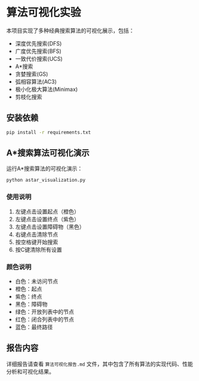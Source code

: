 # 算法可视化实验

本项目实现了多种经典搜索算法的可视化展示，包括：
- 深度优先搜索(DFS)
- 广度优先搜索(BFS)
- 一致代价搜索(UCS)
- A*搜索
- 贪婪搜索(GS)
- 弧相容算法(AC3)
- 极小化极大算法(Minimax)
- 剪枝化搜索

## 安装依赖

```bash
pip install -r requirements.txt
```

## A*搜索算法可视化演示

运行A*搜索算法的可视化演示：

```bash
python astar_visualization.py
```

### 使用说明

1. 左键点击设置起点（橙色）
2. 左键点击设置终点（紫色）
3. 左键点击设置障碍物（黑色）
4. 右键点击清除节点
5. 按空格键开始搜索
6. 按C键清除所有设置

### 颜色说明

- 白色：未访问节点
- 橙色：起点
- 紫色：终点
- 黑色：障碍物
- 绿色：开放列表中的节点
- 红色：闭合列表中的节点
- 蓝色：最终路径

## 报告内容

详细报告请查看 `算法可视化报告.md` 文件，其中包含了所有算法的实现代码、性能分析和可视化结果。 